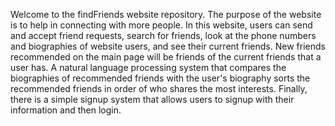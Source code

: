 Welcome to the findFriends website repository. The purpose of the website is to help in connecting with more people. In this website, users can send and accept friend requests, search for friends, look at the phone numbers and biographies of website users, and see their current friends. New friends recommended on the main page will be friends of the current friends that a user has. A natural language processing system that compares the biographies of recommended friends with the user's biography sorts the recommended friends in order of who shares the most interests. Finally, there is a simple signup system that allows users to signup with their information and then login. 